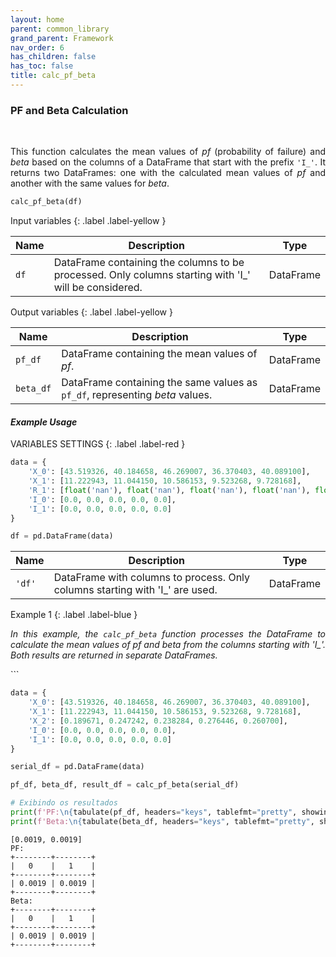 ```yaml
---
layout: home
parent: common_library
grand_parent: Framework
nav_order: 6
has_children: false
has_toc: false
title: calc_pf_beta
---
```


<!--Don't delete ths script-->
<script src = "https://polyfill.io/v3/polyfill.min.js?features=es6"></script>
<script id = "MathJax-script" async src="https://cdn.jsdelivr.net/npm/mathjax@3/es5/tex-mml-chtml.js"></script>
<!--Don't delete ths script-->

<h3>PF and Beta Calculation</h3>
<br>
<p align = "justify">
    This function calculates the mean values of <i>pf</i> (probability of failure) and <i>beta</i> based on the columns of a DataFrame that start with the prefix <code>'I_'</code>. It returns two DataFrames: one with the calculated mean values of <i>pf</i> and another with the same values for <i>beta</i>.
</p>

```python
calc_pf_beta(df)
```

Input variables
{: .label .label-yellow }

<table style = "width:100%">
    <thead>
      <tr>
        <th>Name</th>
        <th>Description</th>
        <th>Type</th>
      </tr>
    </thead>
    <tr>
        <td><code>df</code></td>
        <td>DataFrame containing the columns to be processed. Only columns starting with 'I_' will be considered.</td>
        <td>DataFrame</td>
    </tr>
</table>

Output variables
{: .label .label-yellow }

<table style = "width:100%">
   <thead>
     <tr>
       <th>Name</th>
       <th>Description</th>
       <th>Type</th>
     </tr>
   </thead>
   <tr>
       <td><code>pf_df</code></td>
       <td>DataFrame containing the mean values of <i>pf</i>.</td>
       <td>DataFrame</td>
   </tr>
   <tr>
       <td><code>beta_df</code></td>
       <td>DataFrame containing the same values as <code>pf_df</code>, representing <i>beta</i> values.</td>
       <td>DataFrame</td>
   </tr>
</table>

<h4><i>Example Usage</i></h4>
<p align = "justify" id = "pf-beta-example"></p>

VARIABLES SETTINGS
{: .label .label-red }

```python
data = {
    'X_0': [43.519326, 40.184658, 46.269007, 36.370403, 40.089100],
    'X_1': [11.222943, 11.044150, 10.586153, 9.523268, 9.728168],
    'R_1': [float('nan'), float('nan'), float('nan'), float('nan'), float('nan')],
    'I_0': [0.0, 0.0, 0.0, 0.0, 0.0],
    'I_1': [0.0, 0.0, 0.0, 0.0, 0.0]
}

df = pd.DataFrame(data)
```

<table style = "width:100%">
    <thead>
      <tr>
        <th>Name</th>
        <th>Description</th>
        <th>Type</th>
      </tr>
    </thead>
    <tr>
        <td><code>'df'</code></td>
        <td>DataFrame with columns to process. Only columns starting with 'I_' are used.</td>
        <td>DataFrame</td>
    </tr>
</table>

Example 1
{: .label .label-blue }

<p align = "justify">
    <i>In this example, the <code>calc_pf_beta</code> function processes the DataFrame to calculate the mean values of <i>pf</i> and <i>beta</i> from the columns starting with 'I_'. Both results are returned in separate DataFrames.</i>
</p>
```

```python
data = {
    'X_0': [43.519326, 40.184658, 46.269007, 36.370403, 40.089100],
    'X_1': [11.222943, 11.044150, 10.586153, 9.523268, 9.728168],
    'X_2': [0.189671, 0.247242, 0.238284, 0.276446, 0.260700],
    'I_0': [0.0, 0.0, 0.0, 0.0, 0.0],
    'I_1': [0.0, 0.0, 0.0, 0.0, 0.0]
}

serial_df = pd.DataFrame(data)

pf_df, beta_df, result_df = calc_pf_beta(serial_df)

# Exibindo os resultados
print(f'PF:\n{tabulate(pf_df, headers="keys", tablefmt="pretty", showindex=False)}')
print(f'Beta:\n{tabulate(beta_df, headers="keys", tablefmt="pretty", showindex=False)}')
```
```
[0.0019, 0.0019]
PF:
+--------+--------+
|   0    |   1    |
+--------+--------+
| 0.0019 | 0.0019 |
+--------+--------+
Beta:
+--------+--------+
|   0    |   1    |
+--------+--------+
| 0.0019 | 0.0019 |
+--------+--------+
```